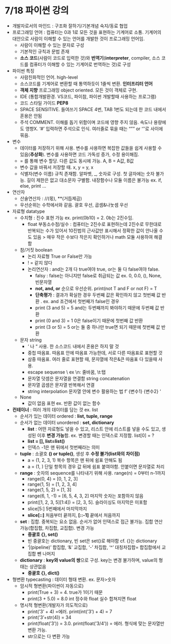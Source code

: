 # 7/18 파이썬 강의

- 개발자로서의 마인드 : 구조화 잘하기/기본개념 숙지/동료 협업
- 프로그래밍 언어 : 컴퓨터는 0과 1로 모든 것을 표현하는 기계어로 소통. 기계어의 대안으로 사람이 이해할 수 있는 언어를 개발한 것이 프로그래밍 언어임.
  - 사람이 이해할 수 있는 문자로 구성
  - 기본적인 규칙과 문법 존재
  - **소스 코드**(사람이 코드로 입력한 것)와 **번역기**(**interpreter**, compiler, 소스 코드를 컴퓨터가 이해할 수 있는 기계어로 번역하는 것)로 구성
- 파이썬 특징
  - 사람친화적인 언어. high-level
  - 소스코드를 기계어로 변환할 때 통역하듯이 1줄씩 변환. **인터프리터 언어**
  - **객체 지향** 프로그래밍 object oriented. 모든 것이 객체로 구현.
  - IDE (통합개발환경. VS코드, 파이참, 파이썬 개발할때 사용하는 프로그램)
  - 코드 스타일 가이드 **PEP8**
  - SPACE SENSITIVE. 들여쓰기 SPACE 4번, TAB 1번도 되는데 한 코드 내에서 혼용은 안됨
  - 주석 COMMENT. 이해를 돕기 위함이며 코드에 영향 주지 않음. 속도나 용량에도 영향X. ‘#’ 입력하면 주석으로 인식. 여러줄로 묶을 때는 “”” or ‘’’로 사이에 묶음.
- 변수
  - 데이터를 저장하기 위해 사용. 변수를 사용하면 복잡한 값들을 쉽게 사용할 수 있음(**추상화**). 변수를 사용하면 코드 가독성 증가, 수정 용이해짐.
  - = 를 통해 변수 할당. 다른 값도 동시에 가능. A, B = A값, B값
  - 변수 값을 바꿔서 저장할 때. x, y = y, x
  - 식별자(변수 이름) 규칙 존재함. 알파벳, _, 숫자로 구성. 첫 글자에는 숫자 불가능. 길이 제한은 없고 대소문자 구별함. 내장함수나 모듈 이름은 불가능 ex. if, else, print …
- 연산자
  - 산술연산자 : //(몫), **(거듭제곱)
  - 우선순위는 수학에서와 같음. 괄호 우선, 곱셈&나눗셈 우선
- 자료형 datatype
  - 수치형 : 진수 표현 가능 ex. print(0b10) = 2. 0b는 2진수임.
    - float 부동소수점/실수 : 컴퓨터는 2진수로 표현하는데 2진수로 무한대로 반복되는 수가 있어서 10진법의 근사값만 표시해서 정확한 값이 안나올 수도 있음 > 매우 작은 수보다 작은지 확인하거나 math 모듈 사용하여 해결함
  - 참/거짓 boolean
    - 논리 자료형 True or False만 가능
    - ! = 같지 않다
    - 논리연산자 : and는 2개 다 true여야 true, or는 둘 다 false여야 false.
      - falsy : false는 아니지만 false로 취급되는 값 ex. 0, 0.0, (), None, 빈문자열
      - **not, and, or** 순으로 우선순위. print(not T and F or not F) = T
      - **단축평가** : 결과가 확실한 경우 두번째 값은 확인하지 않고 첫번째 값 반환 . ex. and 조건에서 첫번째가 false인 경우
      - print (3 and 5) = 5 and는 두번째까지 봐야하기 때문에 두번째 값 반환
      - print (0 and 3) = 1 0은 false이기 때문에 첫번째 값 반환
      - print (3 or 5) = 5 or는 둘 중 하나만 true면 되기 때문에 첫번째 값 반환
  - 문자 string
    - ‘ 나 “ 사용. 한 소스코드 내에서 혼용은 하지 말 것
    - 중첩 따옴표. 따옴표 안에 따옴표 가능한데, 서로 다른 따옴표로 표현할 것
    - 삼중 따옴표. 여러 줄로 표현할 때, 문자열에 작은&큰 따옴표 다 있을때 사용.
    - escape sequense \ ex \n: 줄바꿈, \t:탭
    - 문자열 덧셈은 문자열을 연결함 string concatenation
    - 문자열 곱셈은 문자열 반복해서 연결
    - string interpolation 문자열 안에 변수 활용하는 법 f’ {변수1} {변수2} ‘
  - None
    - 값이 없음 표현 ex. 반환 값이 없는 함수
- **컨테이너** : 여러 개의 데이터를 담는 것 ex. list
  - 순서가 있는 데이터 ordered : **list, tuple, range**
  - 순서가 없는 데이터 unordered : **set, dictionary**
    - **list** : 어떤 자료형도 넣을 수 있고, 리스트 안에 리스트를 넣을 수도 있고, 생성된 이후 **변경 가능**함. ex. 변경할 때는 인덱스로 지정함. list[0] = ?
    - **list = [], list=list()**
    - 인덱스 -1은 맨 뒤에서 첫번째라는 의미
  - **tuple** : 소괄호 **() or tuple()**, 생성 후 **수정 불가(list와의 차이점)**
    - a = (1, 2, 3, 1) 복수 항목은 맨 뒤에 쉼표 안해도 됨
    - a = (1, ) 단일 항목의 경우 값 뒤에 쉼표 붙여야함. 안붙이면 문자열로 처리
  - **range** : 숫자의 sequence를 나타내기 위해 사용. range(n) = 0부터 n-1까지
    - range(0, 4) = [0, 1, 2, 3]
    - range(1, 5) = [1, 2, 3, 4]
    - range(1, 5, 2) = [1, 3]
    - range(6, 1, -1) = [6, 5, 4, 3, 2] 마지막 숫자는 포함하지 않음
    - print([1, 2, 3, 5][1:4]) = [2, 3, 5]. 슬라이싱도 마지막은 미포함
    - slice[5:] 5번째에서 마지막까지
    - **slice[::]** 처음부터 끝까지, **[::-1]** 끝에서 처음까지
  - **set** : 집합. 중복되는 요소 없음. 순서가 없어 인덱스로 접근 불가능. 집합 연산 가능(합집합, 차집합, 교집합). 변경 가능
    - **중괄호 {}, set()**
    - 빈 중괄호는 dictionary, 빈 set은 set()로 해야함 cf. {}는 dictionary
    - ‘|(pipeline)’ 합집합, ‘&’ 교집합, ‘-’ 차집합, ‘^’ 대칭차집합= 합집합에서 교집합 뺀 나머지
  - **dictionary** : **key와 value의 쌍**으로 구성. key는 변경 불가하며, value의 형태는 상관없음
    - **중괄호 {}, dict()**
- 형변환 typecasting : 데이터 형태 변환. ex. 문자>숫자
  - 암시적 형변환(파이썬이 자동으로)
    - print(True + 3) = 4. true가 1이기 때문
    - print(3 + 5.0) = 8.0 int 정수와 float 실수 합쳐지면 float
  - 명시적 형변환(개발자가 의도적으로)
    - print(’3’ + 4) =에러. print(int(’3’) + 4) = 7
    - print(’3’+str(4)) = 34
    - print(float(’3’)) = 3.0. print(float(’3/4’)) = 에러. 형식에 맞는 문자열만 변환 가능.
    - str으로는 다 변환 가능
